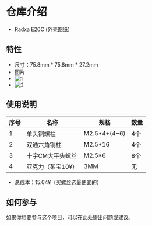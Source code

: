 # 仓库介绍
 
- Radxa E20C (外壳图纸)
 
## 特性
 
- 尺寸：75.8mm * 75.8mm * 27.2mm
- 图片
- ![1](https://github.com/user-attachments/assets/730270a5-e522-40ed-8f5b-0531e7008f41)
- ![2](https://github.com/user-attachments/assets/696af53b-e5a8-4631-a0c5-9393fbce0ad2)



## 使用说明
| 序号 | 名称 | 规格 | 数量 |
| --- | --- | --- | --- |
| 1 | 单头铜螺柱 | M2.5*4+(4~6) | 4个 |
| 2 | 双通六角铜柱 | M2.5*16 | 4个 |
| 3 | 十字CM大平头螺丝 | M2.5*6 | 8个 |
| 4 | 亚克力（某宝10¥） | 3MM | 无 |

- 总成本：15.04¥（买螺丝选最便宜的）
## 如何参与
 
如果你想要参与这个项目，可以在此处提出问题或建议。
